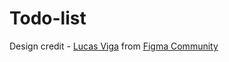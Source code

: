 # Todo-list

Design credit - [Lucas Viga](https://www.figma.com/community/search?resource_type=mixed&sort_by=relevancy&query=lucas+viga&editor_type=all&price=all&creators=all) from [Figma Community](https://www.figma.com/community)
